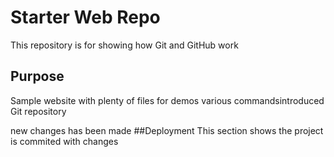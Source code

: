 # Starter Web Repo

This repository is for showing how Git and GitHub work

## Purpose

Sample website with plenty of files for demos
various commandsintroduced
Git repository


new changes has been made
##Deployment
This section shows the project is commited with changes
